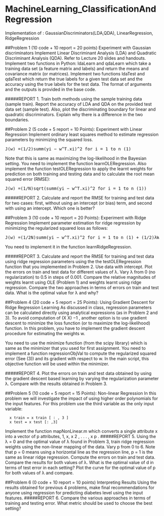 # MachineLearning_ClassificationAndRegression
Implementation of :
GaussianDiscriminators(LDA,QDA),
LinearRegression,
RidgeRegression

##Problem 1 (10 code + 10 report = 20 points) Experiment with Gaussian discriminators
Implement Linear Discriminant Analysis (LDA) and Quadratic Discriminant Analysis (QDA). Refer
to Lecture 20 slides and handouts. Implement two functions in Python: ldaLearn and qdaLearn which take
a training data set (a feature matrix and labels) and return the means and covariance matrix (or matrices).
Implement two functions ldaTest and qdaTest which return the true labels for a given test data set and
the accuracy using the true labels for the test data. The format of arguments and the outputs is provided
in the base code.

#####REPORT 1.
Train both methods using the sample training data (sample train). Report the accuracy of LDA and QDA
on the provided test data set (sample test). Also, plot the discriminating boundary for linear and quadratic
discriminators. Explain why there is a difference in the two boundaries.

##Problem 2 (5 code + 5 report = 10 Points): Experiment with Linear Regression
Implement ordinary least squares method to estimate regression parameters by minimizing the squared loss.
<pre>J(w) =(1/2)summ(yi − w^T.xi)^2 for i = 1 to n (1)</pre>

Note that this is same as maximizing the log-likelihood in the Bayesian setting. You need to implement the
function learnOLERegression. Also implement the function testOLERegression to apply the learnt weights
for prediction on both training and testing data and to calculate the root mean squared error (RMSE):
<pre>J(w) =(1/N)sqrt(summ(yi − w^T.xi)^2 for i = 1 to n (1))</pre>

#####REPORT 2.
Calculate and report the RMSE for training and test data for two cases: first, without using an intercept
(or bias) term, and second with using an intercept. Which one is better?

##Problem 3 (10 code + 10 report = 20 Points): Experiment with
Ridge Regression
Implement parameter estimation for ridge regression by minimizing the regularized squared loss as follows:

<pre>J(w) =(1/2N)summ(yi − w^T.xi)^2 for i = 1 to n (1) + (1/2)λW^T.W     (3)</pre>

You need to implement it in the function learnRidgeRegression.

#####REPORT 3.
Calculate and report the RMSE for training and test data using ridge regression parameters using the the
testOLERegression function that you implemented in Problem 2. Use data with intercept. Plot the errors
on train and test data for different values of λ. Vary λ from 0 (no regularization) to 0.5 in steps of 0.001.
Compare the relative magnitudes of weights learnt using OLE (Problem 1) and weights learnt using ridge
regression. Compare the two approaches in terms of errors on train and test data. What is the optimal value
for λ and why?

##Problem 4 (20 code + 5 report = 25 Points): Using Gradient Descent for Ridge Regression Learning
As discussed in class, regression parameters can be calculated directly using analytical expressions (as in
Problem 2 and 3). To avoid computation of (X X) −1 , another option is to use gradient descent to minimize
the loss function (or to maximize the log-likelihood) function. In this problem, you have to implement the
gradient descent procedure for estimating the weights w.

You need to use the minimize function (from the scipy library) which is same as the minimizer that you
used for first assignment. You need to implement a function regressionObjVal to compute the regularized
squared error (See (3)) and its gradient with respect to w. In the main script, this objective function will
be used within the minimizer.

#####REPORT 4.
Plot the errors on train and test data obtained by using the gradient descent based learning by varying the
regularization parameter λ. Compare with the results obtained in Problem 3.

##Problem 5 (10 code + 5 report = 15 Points): Non-linear Regression
In this problem we will investigate the impact of using higher order polynomials for the input features. For
this problem use the third variable as the only input variable:

      x train = x train [ : , 3 ]
      x test = x test [: ,3]

Implement the function mapNonLinear.m which converts a single attribute x into a vector of p attributes,
1, x, x 2 , . . . , x p .
#####REPORT 5.
Using the λ = 0 and the optimal value of λ found in Problem 3, train ridge regression weights using the
non-linear mapping of the data. Vary p from 0 to 6. Note that p = 0 means using a horizontal line as the
regression line, p = 1 is the same as linear ridge regression. Compute the errors on train and test data.
Compare the results for both values of λ. What is the optimal value of d in terms of test error in each
setting? Plot the curve for the optimal value of p for both values of λ and compare.

##Problem 6 (0 code + 10 report = 10 points) Interpreting Results
Using the results obtained for previous 4 problems, make final recommendations for anyone using regression
for predicting diabetes level using the input features.
#####REPORT 6.
Compare the various approaches in terms of training and testing error. What metric should be used to
choose the best setting?
